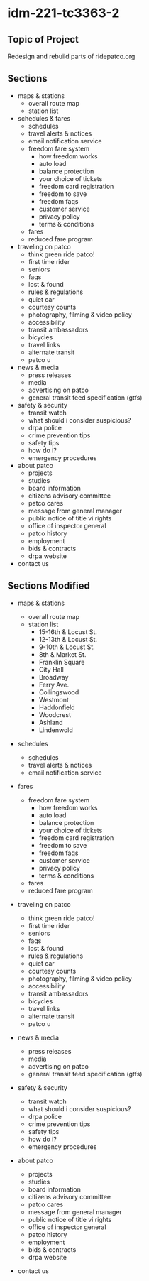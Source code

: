 # idm-221-tc3363-2
 
## Topic of Project

Redesign and rebuild parts of ridepatco.org

## Sections

- maps & stations
    - overall route map
    - station list
- schedules & fares
    - schedules
    - travel alerts & notices
    - email notification service
    - freedom fare system
        - how freedom works
        - auto load
        - balance protection
        - your choice of tickets
        - freedom card registration
        - freedom to save
        - freedom faqs
        - customer service
        - privacy policy
        - terms & conditions
    - fares
    - reduced fare program
- traveling on patco
    - think green ride patco!
    - first time rider
    - seniors
    - faqs
    - lost & found
    - rules & regulations
    - quiet car
    - courtesy counts
    - photography, filming & video policy
    - accessibility
    - transit ambassadors
    - bicycles
    - travel links
    - alternate transit
    - patco u
- news & media
    - press releases
    - media
    - advertising on patco
    - general transit feed specification (gtfs)
- safety & security
    - transit watch
    - what should i consider suspicious?
    - drpa police
    - crime prevention tips
    - safety tips
    - how do i?
    - emergency procedures
- about patco
    - projects
    - studies
    - board information
    - citizens advisory committee
    - patco cares
    - message from general manager
    - public notice of title vi rights
    - office of inspector general
    - patco history
    - employment
    - bids & contracts
    - drpa website
- contact us

## Sections Modified

- maps & stations
    - overall route map
    - station list
        - 15-16th & Locust St.
        - 12-13th & Locust St.
        - 9-10th & Locust St.
        - 8th & Market St.
        - Franklin Square
        - City Hall
        - Broadway
        - Ferry Ave.
        - Collingswood
        - Westmont
        - Haddonfield
        - Woodcrest
        - Ashland
        - Lindenwold

- schedules
    - schedules
    - travel alerts & notices
    - email notification service

<!--Separate the "schedules" and "fares" sections-->

- fares
    - freedom fare system
        - how freedom works
        - auto load
        - balance protection
        - your choice of tickets
        - freedom card registration
        - freedom to save
        - freedom faqs
        - customer service
        - privacy policy
        - terms & conditions
    - fares
    - reduced fare program

- traveling on patco
    - think green ride patco!
    - first time rider
    - seniors
    - faqs
    - lost & found
    - rules & regulations
    - quiet car
    - courtesy counts
    - photography, filming & video policy
    - accessibility
    - transit ambassadors
    - bicycles
    - travel links
    - alternate transit
    - patco u

- news & media
    - press releases
    - media
    - advertising on patco
    - general transit feed specification (gtfs)

- safety & security
    - transit watch
    - what should i consider suspicious?
    - drpa police
    - crime prevention tips
    - safety tips
    - how do i?
    - emergency procedures

- about patco
    - projects
    - studies
    - board information
    - citizens advisory committee
    - patco cares
    - message from general manager
    - public notice of title vi rights
    - office of inspector general
    - patco history
    - employment
    - bids & contracts
    - drpa website

- contact us
